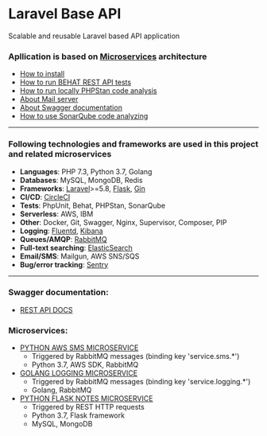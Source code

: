 # Laravel Base API
Scalable and reusable Laravel based API application

### Apllication is based on [Microservices](https://microservices.io/) architecture


- [How to install](https://github.com/Maksim1990/Laravel_Base_API_project/blob/master/public/docs/installation.md)
- [How to run BEHAT REST API tests](https://github.com/Maksim1990/Laravel_Base_API_project/blob/master/public/docs/behat.md)
- [How to run locally PHPStan code analysis](https://github.com/Maksim1990/Laravel_Base_API_project/blob/master/public/docs/phpstan.md)
- [About Mail server](https://github.com/Maksim1990/Laravel_Base_API_project/blob/master/public/docs/mailserver.md)
- [About Swagger documentation](https://github.com/Maksim1990/Laravel_Base_API_project/blob/master/public/docs/swagger.md)
- [How to use SonarQube code analyzing](https://github.com/Maksim1990/Laravel_Base_API_project/blob/master/services/docker/sonarqube/sonarqube.md)

---
### Following technologies and frameworks are used in this project and related microservices

- **Languages**: PHP 7.3, Python 3.7, Golang
- **Databases**: MySQL, MongoDB, Redis
- **Frameworks**: [Laravel](https://laravel.com/)>=5.8, [Flask](http://flask.palletsprojects.com/en/1.1.x/), [Gin](https://gin-gonic.com/)
- **CI/CD**: [CircleCI](https://circleci.com/)
- **Tests**: PhpUnit, Behat, PHPStan, SonarQube
- **Serverless**: AWS, IBM
- **Other**: Docker, Git, Swagger, Nginx, Supervisor, Composer, PIP
- **Logging**: [Fluentd](https://www.fluentd.org/), [Kibana](https://www.elastic.co/products/kibana)
- **Queues/AMQP**: [RabbitMQ](https://www.rabbitmq.com/)
- **Full-text searching**: [ElasticSearch](https://www.elastic.co/)
- **Email/SMS**: Mailgun, AWS SNS/SQS
- **Bug/error tracking**: [Sentry](https://sentry.io)
---

### Swagger documentation:
- [REST API DOCS](http://185.177.59.147:8187/api/doc)


### Microservices:
- [PYTHON AWS SMS MICROSERVICE](https://github.com/Maksim1990/python_microservice_ampq_aws-sms/tree/master)
    - Triggered by RabbitMQ messages (binding key 'service.sms.*')
    - Python 3.7, AWS SDK, RabbitMQ
- [GOLANG LOGGING MICROSERVICE](https://github.com/Maksim1990/Golang_Logging_Microservice)
    - Triggered by RabbitMQ messages (binding key 'service.logging.*')
    - Golang, RabbitMQ
 - [PYTHON FLASK NOTES MICROSERVICE](https://github.com/Maksim1990/Python_RESTFul_API_Service_App)
    - Triggered by REST HTTP requests
    - Python 3.7, Flask framework
    - MySQL, MongoDB
